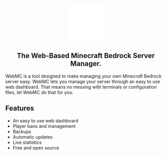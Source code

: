 <div align="center">
  <img src="https://github.com/Ratcoder/WebMC/blob/main/svelte/public/icons/webmclogo2.svg?raw=true" alt="Web MC" width="120" align="center"/>
</div>

<h2 align="center">The Web-Based Minecraft Bedrock Server Manager.</h2>

<p>WebMC is a tool designed to make managing your own Minecraft Bedrock server easy. WebMC lets you manage your server through an easy to use web dashboard. That means no messing with terminals or configuration files, let WebMC do that for you.</p>

<h2>Features</h2>
<ul>
  <li>An easy to use web dashboard</li>
  <li>Player bans and management</li>
  <li>Backups</li>
  <li>Automatic updates</li>
  <li>Live statistics</li>
  <li>Free and open source</li>
</ul>
